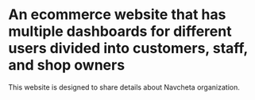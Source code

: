 # An ecommerce website that has multiple dashboards for different users divided into customers, staff, and shop owners

This website is designed to share details about Navcheta organization.